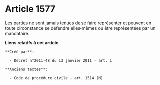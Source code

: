 # Article 1577

Les parties ne sont jamais tenues de se faire représenter et peuvent en toute circonstance se défendre elles-mêmes ou être
représentées par un mandataire.

**Liens relatifs à cet article**

	**Créé par**:

	  - Décret n°2011-48 du 13 janvier 2011 - art. 1

	**Anciens textes**:

	  - Code de procédure civile - art. 1514 (M)
